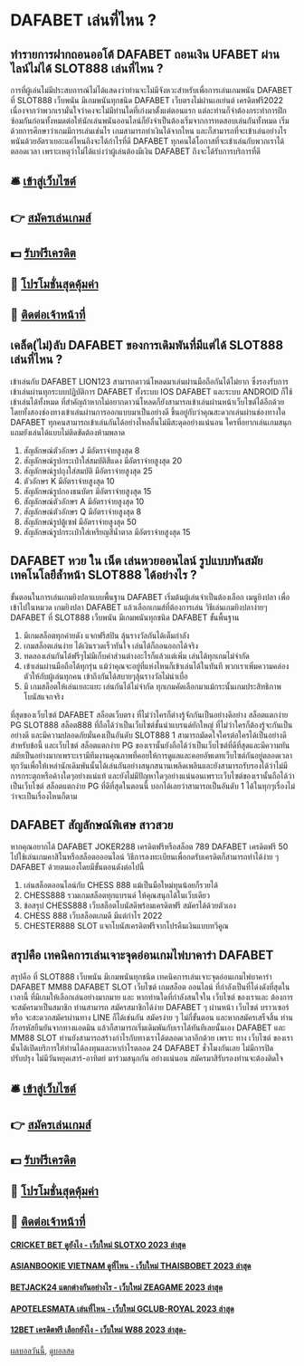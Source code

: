 # DAFABET เล่นที่ไหน ?
## ทำรายการฝากถอนออโต้ DAFABET ถอนเงิน UFABET ผ่านไลน์ไม่ได้ SLOT888 เล่นที่ไหน ?
การที่ผู้เล่นไม่มีประสบการณ์ไม่ได้แสดงว่าท่านจะไม่มีจังหวะสำหรับเพื่อการเล่นเกมพนัน DAFABET ที่ SLOT888 เว็บพนัน มีเกมพนันทุกชนิด DAFABET เว็บตรงไม่ผ่านเอเย่นต์ เครดิตฟรี2022 เนื่องจากว่าพวกเรามั่นใจว่าคงจะไม่มีท่านใดที่เก่งมาตั้งแต่ตอนแรก แต่ละท่านก็จำต้องกระทำการฝึกซ้อมกันก่อนทั้งหมดต่อให้นักเล่นพนันออนไลน์ก็ยังจำเป็นต้องเริ่มจากการทดสอบเล่นกันทั้งหมด เริ่มด้วยการศึกษาว่าเกมมีการเล่นเช่นไร เกมสามารถทำเงินได้จากไหน และก็สามารถที่จะเข้าเล่นอย่างไรพนันด้วยอัตราเยอะแค่ไหนถึงจะได้กำไรที่ดี DAFABET ทุกคนได้โอกาสที่จะเข้าเล่นกับพวกเราได้ตลอดเวลา เพราะเหตุว่าไม่ได้แบ่งว่าผู้เล่นต้องมีเงิน DAFABET ถึงจะได้รับการบริการที่ดี

## 🛎 [เข้าสู่เว็บไซต์](https://bit.ly/3SdLNi2)
## 👉 [สมัครเล่นเกมส์](https://bit.ly/3SdLNi2)
## 💵 [รับฟรีเครดิต](https://bit.ly/3dyRKHj)
## 👑 [โปรโมชั่นสุดคุ้มค่า](https://bit.ly/3dyRKHj)
## 📱 [ติดต่อเจ้าหน้าที่](https://bit.ly/3dyRKHj)

## เคล็ด(ไม่)ลับ DAFABET ของการเดิมพันที่มีแต่ได้ SLOT888 เล่นที่ไหน ?
เข้าเล่นกับ DAFABET LION123 สามารถดาวน์โหลดมาเล่นผ่านมือถือกันได้ไม่ยาก ซึ่งรองรับการเข้าเล่นผ่านทุกระบบปฏิบัติการ DAFABET ทั้งระบบ IOS DAFABET และระบบ ANDROID ก็ใช้เข้าเล่นได้ทั้งหมด ที่สำคัญถ้าหากไม่อยากดาวน์โหลดก็ยังสามารถเข้าเล่นผ่านหน้าเว็บไซต์ได้อีกด้วย โดยทั้งสองช่องทางเข้าเล่นผ่านการออกแบบมาเป็นอย่างดี ขึ้นอยู่กับว่าคุณสะดวกเล่นผ่านช่องทางใด DAFABET ทุกคนสามารถเข้าเล่นกันได้อย่างไหลลื่นไม่มีสะดุดอย่างแน่นอน ใครที่อยากเล่นเกมสนุกแถมยังเล่นได้แบบไม่ติดขัดต้องห้ามพลาด
1. สัญลักษณ์ตัวอักษร J มีอัตราจ่ายสูงสุด 8
2. สัญลักษณ์รูปกระเป๋าใส่สมบัติสีแดง มีอัตราจ่ายสูงสุด 20
3. สัญลักษณ์รูปถุงใส่สมบัติ มีอัตราจ่ายสูงสุด 25
4. ตัวอักษร K มีอัตราจ่ายสูงสุด 10
5. สัญลักษณ์รูปกองธนบัตร มีอัตราจ่ายสูงสุด 15
6. สัญลักษณ์ตัวอักษร A มีอัตราจ่ายสูงสุด 10
7. สัญลักษณ์ตัวอักษร Q มีอัตราจ่ายสูงสุด 8
8. สัญลักษณ์รูปตู้เซฟ มีอัตราจ่ายสูงสุด 50
9. สัญลักษณ์รูปกระเป๋าใส่เหรียญสีน้ำตาล มีอัตราจ่ายสูงสุด 15

## DAFABET หวย ใน เน็ต เล่นหวยออนไลน์ รูปแบบทันสมัย เทคโนโลยีล้ำหน้า SLOT888 ได้อย่างไร ?
ขั้นตอนในการเล่นเกมยิงปลาแบบพื้นฐาน DAFABET เริ่มต้นผู้เล่นจำเป็นต้องเลือก เมนูยิงปลา เพื่อเข้าไปในหมวด เกมยิงปลา DAFABET แล้วเลือกเกมส์ที่ต้องการเล่น วิธีเล่นเกมยิงปลาง่ายๆ DAFABET ที่ SLOT888 เว็บพนัน มีเกมพนันทุกชนิด DAFABET ขั้นพื้นฐาน
1. มีเกมสล็อตทุกค่ายดัง แจกฟรีสปิน ลุ้นรางวัลกันได้เต็มกำลัง
2. เกมสล็อตเล่นง่าย ได้เงินรวดเร็วทันใจ เล่นได้ก็ถอนออกได้จริง
3. ทดลองเล่นกันได้ฟรีๆไม่มีเก็บค่าส่วนต่างอะไรก็แล้วแต่เพิ่ม เล่นได้ทุกเกมไม่จำกัด
4. เข้าเล่นผ่านมือถือได้ทุกรุ่น แม้ว่าคุณจะอยู่ที่แห่งไหนก็เข้าเล่นได้ในทันที พวกเราเพิ่มความคล่องตัวให้กับผู้เล่นทุกคน เข้าถึงกันได้สบายๆลุ้นรางวัลไม่น่าเบื่อ
5. มี เกมสล็อตให้เล่นเยอะแยะ เล่นกันได้ไม่จำกัด ทุกเกมคัดเลือกมาแม้กระนั้นเกมประสิทธิภาพโบนัสแจกจริง

ที่สุดของเว็บไซต์ DAFABET สล็อตเว็บตรง ที่ไม่ว่าไครก็ต่างรู้จักกันเป็นอย่างดีอย่าง สล็อตแตกง่าย PG SLOT888 สล็อต888 ที่ถือได้ว่าเป็นเว็บไซต์ชั้นนำแบรนด์ยักใหญ่ ที่ไม่ว่าใครก็ต้องรู้จะกันเป็นอย่างดี และมีความปลอดภัยมั่นคงเป็นอันดับ SLOT888 1 สามารถมัดดใจใครต่อใครได้เป็นอย่างดีสำหรับข้อนี้ และเว็บไซต์ สล็อตแตกง่าย PG ของเรานั้นยังถือได้ว่าเป็นเว็บไซต์ที่ดีที่สุดและมีความทันสมัยเป็นอย่างมากเพราะเรามีทีมงานคุณภาพที่คอยให้การดูแลและคอยอัพเดทเว็บไซต์กันอยู่ตลอดเวลาทุกวันเพื่อให้เหล่านักเดิมพันนั้นได้เล่นกันอย่างสนุกสนานเพลิดเพลินและยังสามารถรับรองได้ว่าไม่มีการกระตุกหรือค้างใดๆอย่างแน่แท้ และยังไม่มีปัญหาใดๆอย่างแน่นอนเพราะเว็บไซต์ของเรานั้นถือได้ว่าเป็นเว็บไซต์ สล็อตแตกง่าย PG ที่ดีที่สุดในตอนนี้ บอกได้เลยว่าสามารถเป็นอันดับ 1 ได้ในทุกๆเรื่องไม่ว่าจะเป็นเรื่องไหนก็ตาม

## DAFABET สัญลักษณ์พิเศษ สาวสวย
หากคุณอยากได้ DAFABET JOKER288 เครดิตฟรีหรือสล็อต 789 DAFABET เครดิตฟรี 50 ไปใช้เล่นเกมคาสิโนหรือสล็อตอออนไลน์ วิธีการลงทะเบียนเพื่อกดรับเครดิตก็สามารถทำได้ง่าย ๆ DAFABET ด้วยตนเองโดยมีขั้นตอนดังต่อไปนี้
1. เล่นสล็อตออนไลน์กับ CHESS 888 แม้เป็นมือใหม่ทุนน้อยก็รวยได้
2. CHESS888 รวมเกมสล็อตทุกแบรนด์ ให้คุณสนุกได้ในเว็บเดียว
3. ข้อสรุป CHESS888 เว็บสล็อตโบนัสดีพร้อมเครดิตฟรี สมัครได้ด้วยตัวเอง
4. CHESS 888 เว็บสล็อตเกมดี มีแต่กำไร 2022
5. CHESTER888 SLOT แจกโบนัสเครดิตฟรีจากโปรคืนเงินแบบทวีคูณ

## สรุปคือ เทคนิคการเล่นเจาะจุดอ่อนเกมไพ่บาคาร่า DAFABET
สรุปคือ ที่ SLOT888 เว็บพนัน มีเกมพนันทุกชนิด เทคนิคการเล่นเจาะจุดอ่อนเกมไพ่บาคาร่า DAFABET MM88 DAFABET SLOT เว็บไซต์ เกมสล็อต ออนไลน์ ที่กำลังเป็นที่โด่งดังที่สุดในเวลานี้ ที่มีเกมให้เลือกเล่นอย่างมากมาย และ หากท่านใดที่กำลังสนใจใน เว็บไซต์ ของเราและ ต้องการจะสมัครมาเป็นสมาชิก ท่านสามารถ สมัครสมาชิกได้ง่าย DAFABET ๆ ผ่านหน้า เว็บไซต์ บราวเซอร์ หรือ จะสะดวกสมัครผ่านทาง LINE ก็ได้เช่นกัน สมัครง่าย ๆ ไม่กี่ขั้นตอน และหากสมัครเสร็จสิ้น ท่านก็รอรหัสยืนยันจากทางแอดมิน แล้วก็สามารถเริ่มเดิมพันกับเราได้ทันทีเลยนั้นเอง DAFABET และ MM88 SLOT ท่านยังสามารถสร้างกำไรกับทางเราได้ตลอดเวลาอีกด้วย เพราะ ทาง เว็บไซต์ ของเรานั้นได้เปิดบริการให้ท่านได้ลงทุนและหากำไรตลอด 24 DAFABET ชั่วโมงกันเลย ไม่มีการปิดปรับปรุง ไม่มีวันหยุดเสาร์-อาทิตย์ มาร่วมสนุกกัน อย่างแน่นอน สมัครมาสิรับรองท่านจะต้องติดใจ

## 🛎 [เข้าสู่เว็บไซต์](https://bit.ly/3SdLNi2)
## 👉 [สมัครเล่นเกมส์](https://bit.ly/3SdLNi2)
## 💵 [รับฟรีเครดิต](https://bit.ly/3dyRKHj)
## 👑 [โปรโมชั่นสุดคุ้มค่า](https://bit.ly/3dyRKHj)
## 📱 [ติดต่อเจ้าหน้าที่](https://bit.ly/3dyRKHj)

#### [CRICKET BET ดูยังไง - เว็บใหม่ SLOTXO 2023 ล่าสุด](https://atom.io/themes/cricket%20bet%20ดูยังไง%20-%20เว็บใหม่%20slotxo%202023%20ล่าสุด)
#### [ASIANBOOKIE VIETNAM ดูที่ไหน - เว็บใหม่ THAISBOBET 2023 ล่าสุด](https://atom.io/themes/asianbookie%20vietnam%20ดูที่ไหน%20-%20เว็บใหม่%20thaisbobet%202023%20ล่าสุด)
#### [BETJACK24 แตกต่างกันอย่างไร - เว็บใหม่ ZEAGAME 2023 ล่าสุด](https://atom.io/themes/betjack24%20แตกต่างกันอย่างไร%20-%20เว็บใหม่%20zeagame%202023%20ล่าสุด)
#### [APOTELESMATA เล่นที่ไหน - เว็บใหม่ GCLUB-ROYAL 2023 ล่าสุด](https://atom.io/themes/apotelesmata%20เล่นที่ไหน%20-%20เว็บใหม่%20gclub-royal%202023%20ล่าสุด)
#### [12BET เครดิตฟรี เลือกยังไง - เว็บใหม่ W88 2023 ล่าสุด-](https://atom.io/themes/12bet%20เครดิตฟรี%20เลือกยังไง%20-%20เว็บใหม่%20w88%202023%20ล่าสุด-)

[ผลบอลวันนี้](https://siamsport.tv "ผลบอลวันนี้"), [ดูบอลสด](https://siamsport.tv/ดูบอลสด "ดูบอลสด")